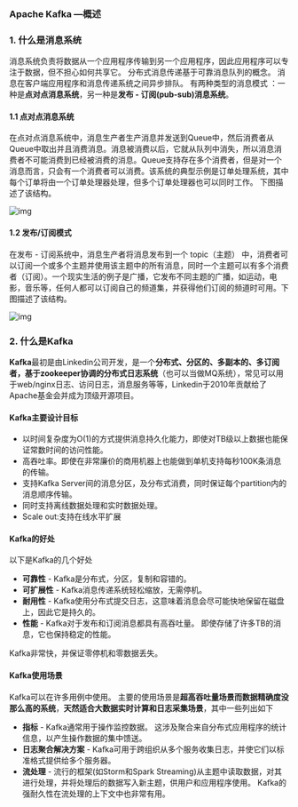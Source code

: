 ###  Apache Kafka —概述



### 1. 什么是消息系统

消息系统负责将数据从一个应用程序传输到另一个应用程序，因此应用程序可以专注于数据，但不担心如何共享它。 分布式消息传递基于可靠消息队列的概念。 消息在客户端应用程序和消息传递系统之间异步排队。 有两种类型的消息模式 ：一种是**点对点消息系统**，另一种是**发布 - 订阅(pub-sub)消息系统**。



####  1.1 点对点消息系统

在点对点消息系统中，消息生产者生产消息并发送到Queue中，然后消费者从Queue中取出并且消费消息。消息被消费以后，它就从队列中消失，所以消息消费者不可能消费到已经被消费的消息。Queue支持存在多个消费者，但是对一个消息而言，只会有一个消费者可以消费。该系统的典型示例是订单处理系统，其中每个订单将由一个订单处理器处理，但多个订单处理器也可以同时工作。 下图描述了该结构。

![img](https://image.easyblog.top/1228818-20180507190326476-771565746.png)

#### 1.2 发布/订阅模式

在发布 - 订阅系统中，消息生产者将消息发布到一个 topic（主题） 中，消费者可以订阅一个或多个主题并使用该主题中的所有消息，同时一个主题可以有多个消费者（订阅）。一个现实生活的例子是广播，它发布不同主题的广播，如运动，电影，音乐等，任何人都可以订阅自己的频道集，并获得他们订阅的频道时可用。下图描述了该结构。

![img](https://image.easyblog.top/1228818-20180507190443404-1266011458.png)





### 2. 什么是Kafka

**Kafka**最初是由Linkedin公司开发，是一个**分布式、分区的、多副本的、多订阅者，基于zookeeper协调的分布式日志系统**（也可以当做MQ系统），常见可以用于web/nginx日志、访问日志，消息服务等等，Linkedin于2010年贡献给了Apache基金会并成为顶级开源项目。

#### Kafka主要设计目标

- 以时间复杂度为O(1)的方式提供消息持久化能力，即使对TB级以上数据也能保证常数时间的访问性能。
- 高吞吐率。即使在非常廉价的商用机器上也能做到单机支持每秒100K条消息的传输。
- 支持Kafka Server间的消息分区，及分布式消费，同时保证每个partition内的消息顺序传输。
- 同时支持离线数据处理和实时数据处理。
- Scale out:支持在线水平扩展

#### Kafka的好处

以下是Kafka的几个好处 

- **可靠性** - Kafka是分布式，分区，复制和容错的。
- **可扩展性** - Kafka消息传递系统轻松缩放，无需停机。
- **耐用性** - Kafka使用分布式提交日志，这意味着消息会尽可能快地保留在磁盘上，因此它是持久的。
- **性能** - Kafka对于发布和订阅消息都具有高吞吐量。 即使存储了许多TB的消息，它也保持稳定的性能。

Kafka非常快，并保证零停机和零数据丢失。

#### Kafka使用场景

Kafka可以在许多用例中使用。 主要的使用场景是**超高吞吐量场景而数据精确度没那么高的系统**，**天然适合大数据实时计算和日志采集场景**，其中一些列出如下 

- **指标** - Kafka通常用于操作监控数据。 这涉及聚合来自分布式应用程序的统计信息，以产生操作数据的集中馈送。
- **日志聚合解决方案** - Kafka可用于跨组织从多个服务收集日志，并使它们以标准格式提供给多个服务器。
- **流处理** - 流行的框架(如Storm和Spark Streaming)从主题中读取数据，对其进行处理，并将处理后的数据写入新主题，供用户和应用程序使用。 Kafka的强耐久性在流处理的上下文中也非常有用。